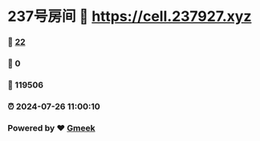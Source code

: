 # 237号房间 :link: https://cell.237927.xyz 
### :page_facing_up: [22](https://cell.237927.xyz/tag.html) 
### :speech_balloon: 0 
### :hibiscus: 119506 
### :alarm_clock: 2024-07-26 11:00:10 
### Powered by :heart: [Gmeek](https://github.com/Meekdai/Gmeek)
